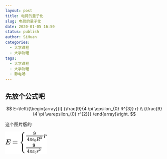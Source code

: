 ```yaml
---
layout: post
title: 电荷的量子化
slug: 电荷的量子化
date: 2020-01-05 16:50
status: publish
author: SiHuan
categories: 
  - 大学课程
  - 大学物理
tags:
  - 大学课程
  - 大学物理
  - 静电场
---
```


## 先放个公式吧

$$
E=\left\{\begin{array}{l}
{\frac{9}{4 \pi \epsilon_{0} R^{3}} r} \\
{\frac{9}{4 \pi \varepsilon_{0} r^{2}}}
\end{array}\right.
$$

 这个图片版的

![image-20200105205715233](./assets/image-20200105205715233.png)